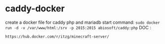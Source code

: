 # caddy-docker
create a docker file for caddy php and mariadb
start command:
`sudo docker run -d -v /var/www/html:/srv -p 2015:2015 abiosoft/caddy:php`
DOC : 
```
https://hub.docker.com/r/itzg/minecraft-server/
